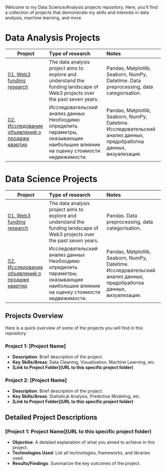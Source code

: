 Welcome to my Data Science/Analysis projects repository. Here, you'll find a collection of projects that demonstrate my skills and interests in data analysis, machine learning, and more.

# Data Analysis Projects
| **Project** | **Тype of research** | **Notes** |
| -------------------- | :--------------------- |:---------------------------|
| [01. Web3 funding research](https://github.com/PavBrian/Data_Analysis_projects/blob/main/Web3_Funding) | The data analysis project aims to explore and understand the funding landscape of Web3 projects over the past seven years.| Pandas, Matplotlib, Seaborn, NumPy, Datetime. Data preprocessing, data categorisation.|
| [02. Исследование объявлений о продаже квартир](https://github.com/ArtyKrafty/Kraftyy/tree/main/real_state_eda) | Исследовательский анализ данных Необходимо определить параметры, оказывающие наибольшее влияние на оценку стоимости недвижимости. | Pandas, Matplotlib, Seaborn, NumPy, Datetime. Исследовательский анализ данных, предобработка данных, визуализация.|

# Data Science Projects
| **Project** | **Тype of research** | **Notes** |
| -------------------- | :--------------------- |:---------------------------|
| [01. Web3 funding research](https://github.com/PavBrian/Data_Analysis_projects/blob/main/Web3_Funding) | The data analysis project aims to explore and understand the funding landscape of Web3 projects over the past seven years.| Pandas. Data preprocessing, data categorisation.|
| [02. Исследование объявлений о продаже квартир](https://github.com/ArtyKrafty/Kraftyy/tree/main/real_state_eda) | Исследовательский анализ данных Необходимо определить параметры, оказывающие наибольшее влияние на оценку стоимости недвижимости. | Pandas, Matplotlib, Seaborn, NumPy, Datetime. Исследовательский анализ данных, предобработка данных, визуализация.|


## Projects Overview
Here is a quick overview of some of the projects you will find in this repository:

### Project 1: [Project Name]
- **Description**: Brief description of the project.
- **Key Skills/Areas**: Data Cleaning, Visualization, Machine Learning, etc.
- **[Link to Project Folder](URL to this specific project folder)**

### Project 2: [Project Name]
- **Description**: Brief description of the project.
- **Key Skills/Areas**: Statistical Analysis, Predictive Modeling, etc.
- **[Link to Project Folder](URL to this specific project folder)**


## Detailed Project Descriptions

### [Project 1: Project Name](URL to this specific project folder)
- **Objective**: A detailed explanation of what you aimed to achieve in this project.
- **Technologies Used**: List all technologies, frameworks, and libraries used.
- **Results/Findings**: Summarize the key outcomes of the project.



